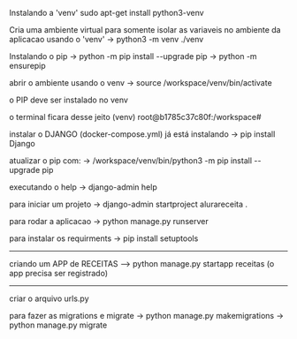 Instalando a 'venv'
sudo apt-get install python3-venv

Cria uma ambiente virtual para somente isolar as variaveis
no ambiente da aplicacao usando o 'venv'
-> python3 -m venv ./venv

Instalando o pip
-> python -m pip install --upgrade pip
-> python -m ensurepip

abrir o ambiente usando o venv
-> source /workspace/venv/bin/activate

o PIP deve ser instalado no venv

o terminal ficara desse jeito
(venv) root@b1785c37c80f:/workspace#

instalar o DJANGO (docker-compose.yml) já está instalando
-> pip install Django

atualizar o pip com:
-> /workspace/venv/bin/python3 -m pip install --upgrade pip

executando o help
-> django-admin help

para iniciar um projeto
-> django-admin startproject alurareceita .

para rodar a aplicacao
-> python manage.py runserver

para instalar os requirments
-> pip install setuptools

---

criando um APP de RECEITAS
--> python manage.py startapp receitas
(o app precisa ser registrado)

---

criar o arquivo urls.py


para fazer as migrations e migrate
-> python manage.py makemigrations
-> python manage.py migrate

